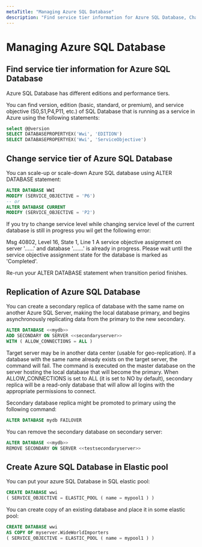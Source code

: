 ```yaml
---
metaTitle: "Managing Azure SQL Database"
description: "Find service tier information for Azure SQL Database, Change service tier of Azure SQL Database, Replication of Azure SQL Database, Create Azure SQL Database in Elastic pool"
---
```


# Managing Azure SQL Database



## Find service tier information for Azure SQL Database


Azure SQL Database has different editions and performance tiers.

You can find version, edition (basic, standard, or premium), and service objective (S0,S1,P4,P11, etc.) of SQL Database that is running as a service in Azure using the following statements:

```sql
select @@version
SELECT DATABASEPROPERTYEX('Wwi', 'EDITION')
SELECT DATABASEPROPERTYEX('Wwi', 'ServiceObjective')

```



## Change service tier of Azure SQL Database


You can scale-up or scale-down Azure SQL database using ALTER DATABASE statement:

```sql
ALTER DATABASE WWI
MODIFY (SERVICE_OBJECTIVE = 'P6')
-- or
ALTER DATABASE CURRENT
MODIFY (SERVICE_OBJECTIVE = 'P2')

```

If you try to change service level while changing service level of the current database is still in progress you wil get the following error:

> 
<p>Msg 40802, Level 16, State 1, Line 1 A service objective assignment on
server '......' and database '.......' is already in progress.
Please wait until the service objective assignment state for the
database is marked as 'Completed'.</p>


Re-run your ALTER DATABASE statement when transition period finishes.



## Replication of Azure SQL Database


You can create a secondary replica of database with the same name on another Azure SQL Server, making the local database primary, and begins asynchronously replicating data from the primary to the new secondary.

```sql
ALTER DATABASE <<mydb>>
ADD SECONDARY ON SERVER <<secondaryserver>>
WITH ( ALLOW_CONNECTIONS = ALL ) 

```

Target server may be in another data center (usable for geo-replication).
If a database with the same name already exists on the target server, the command will fail. The command is executed on the master database on the server hosting the local database that will become the primary.
When ALLOW_CONNECTIONS is set to ALL (it is set to NO by default), secondary replica will be a read-only database that will allow all logins with the appropriate permissions to connect.

Secondary database replica might be promoted to primary using the following command:

```sql
ALTER DATABASE mydb FAILOVER 

```

You can remove the secondary database on secondary server:

```sql
ALTER DATABASE <<mydb>>
REMOVE SECONDARY ON SERVER <<testsecondaryserver>>

```



## Create Azure SQL Database in Elastic pool


You can put your azure SQL Database in SQL elastic pool:

```sql
CREATE DATABASE wwi
( SERVICE_OBJECTIVE = ELASTIC_POOL ( name = mypool1 ) ) 

```

You can create copy of an existing database and place it in some elastic pool:

```sql
CREATE DATABASE wwi
AS COPY OF myserver.WideWorldImporters  
( SERVICE_OBJECTIVE = ELASTIC_POOL ( name = mypool1 ) ) 

```

